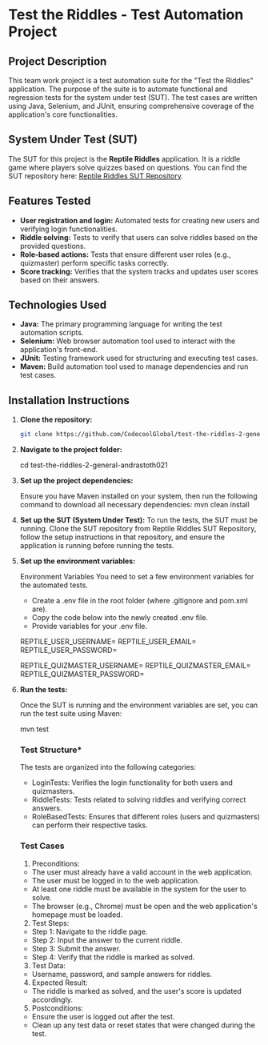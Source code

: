 # Test the Riddles - Test Automation Project

## Project Description

This team work project is a test automation suite for the "Test the Riddles" application.
The purpose of the suite is to automate functional and regression tests for the system under test (SUT).
The test cases are written using Java, Selenium, and JUnit, ensuring comprehensive coverage of the application's core
functionalities.

## System Under Test (SUT)

The SUT for this project is the **Reptile Riddles** application. It is a riddle game where players solve quizzes based
on questions. You can find the SUT repository here:
[Reptile Riddles SUT Repository](https://github.com/CodecoolGlobal/reptile-riddles-2-general-reveszter).

## Features Tested

- **User registration and login:** Automated tests for creating new users and verifying login functionalities.
- **Riddle solving:** Tests to verify that users can solve riddles based on the provided questions.
- **Role-based actions:** Tests that ensure different user roles (e.g., quizmaster) perform specific tasks correctly.
- **Score tracking:** Verifies that the system tracks and updates user scores based on their answers.

## Technologies Used

- **Java:** The primary programming language for writing the test automation scripts.
- **Selenium:** Web browser automation tool used to interact with the application's front-end.
- **JUnit:** Testing framework used for structuring and executing test cases.
- **Maven:** Build automation tool used to manage dependencies and run test cases.

## Installation Instructions

1. **Clone the repository:**

   ```bash
   git clone https://github.com/CodecoolGlobal/test-the-riddles-2-general-andrastoth021.git

2. **Navigate to the project folder:**

   cd test-the-riddles-2-general-andrastoth021

3. **Set up the project dependencies:**

   Ensure you have Maven installed on your system, then run the following command to download all necessary dependencies:
   mvn clean install 

4. **Set up the SUT (System Under Test):**
   To run the tests, the SUT must be running. Clone the SUT repository from Reptile Riddles SUT Repository,
   follow the setup instructions in that repository, and ensure the application is running before running the tests.

5. **Set up the environment variables:**

   Environment Variables
    You need to set a few environment variables for the automated tests.

    - Create a .env file in the root folder (where .gitignore and pom.xml are).
    - Copy the code below into the newly created .env file.
    - Provide variables for your .env file.

    REPTILE_USER_USERNAME=
    REPTILE_USER_EMAIL=
    REPTILE_USER_PASSWORD=
    
    REPTILE_QUIZMASTER_USERNAME=
    REPTILE_QUIZMASTER_EMAIL=
    REPTILE_QUIZMASTER_PASSWORD=

6. **Run the tests:**

    Once the SUT is running and the environment variables are set, you can run the test suite using Maven:

    mvn test

    ### Test Structure*

    The tests are organized into the following categories:

    - LoginTests: Verifies the login functionality for both users and quizmasters.
    - RiddleTests: Tests related to solving riddles and verifying correct answers.
    - RoleBasedTests: Ensures that different roles (users and quizmasters) can perform their respective tasks.
   
    ### Test Cases

    1. Preconditions:
    - The user must already have a valid account in the web application.
    - The user must be logged in to the web application.
    - At least one riddle must be available in the system for the user to solve.
    - The browser (e.g., Chrome) must be open and the web application's homepage must be loaded.

    2. Test Steps:
    - Step 1: Navigate to the riddle page.
    - Step 2: Input the answer to the current riddle.
    - Step 3: Submit the answer.
    - Step 4: Verify that the riddle is marked as solved.

    3. Test Data:
    - Username, password, and sample answers for riddles.

    4. Expected Result:
    - The riddle is marked as solved, and the user's score is updated accordingly.

    5. Postconditions:
    - Ensure the user is logged out after the test.
    - Clean up any test data or reset states that were changed during the test.

